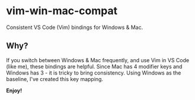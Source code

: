 # vim-win-mac-compat

Consistent VS Code (Vim) bindings for Windows & Mac.

## Why?
If you switch between Windows & Mac frequently, and use Vim in VS Code (like me), these bindings are helpful.
Since Mac has 4 modifier keys and Windows has 3 - it is tricky to bring consistency. Using Windows as the baseline, I've created this key mapping.

**Enjoy!**
